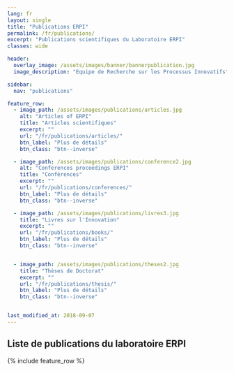 ```yaml
---
lang: fr
layout: single
title: "Publications ERPI"
permalink: /fr/publications/
excerpt: "Publications scientifiques du Laboratoire ERPI"
classes: wide

header:
  overlay_image: /assets/images/banner/bannerpublication.jpg
  image_description: "Equipe de Recherche sur les Processus Innovatifs"

sidebar:
  nav: "publications"      

feature_row:
  - image_path: /assets/images/publications/articles.jpg
    alt: "Articles of ERPI"
    title: "Articles scientifiques"
    excerpt: ""
    url: "/fr/publications/articles/"
    btn_label: "Plus de détails"
    btn_class: "btn--inverse"

  - image_path: /assets/images/publications/conference2.jpg
    alt: "Conferences proceedings ERPI"
    title: "Conférences"
    excerpt: ""
    url: "/fr/publications/conferences/"
    btn_label: "Plus de détails"
    btn_class: "btn--inverse"

  - image_path: /assets/images/publications/livres3.jpg
    title: "Livres sur l'Innovation"
    excerpt: ""
    url: "/fr/publications/books/"
    btn_label: "Plus de détails"
    btn_class: "btn--inverse"


  - image_path: /assets/images/publications/theses2.jpg
    title: "Thèses de Doctorat"
    excerpt: ""
    url: "/fr/publications/thesis/"
    btn_label: "Plus de détails"
    btn_class: "btn--inverse"


last_modified_at: 2018-09-07
---
```



## Liste de publications du laboratoire ERPI


{% include feature_row %}



